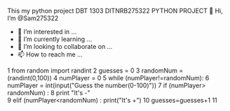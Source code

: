 This my python project DBT 1303 DITNRB275322 PYTHON PROJECT 👋 Hi, I’m @Sam275322
- 👀 I’m interested in ...
- 🌱 I’m currently learning ...
- 💞️ I’m looking to collaborate on ...
- 📫 How to reach me ...

<!---
Sam275322/Sam275322 is a ✨ special ✨ repository because its `README.md` (this file) appears on your GitHub profile.
You can click the Preview link to take a look at your changes.
--->
1
from random import randint
2
guesses = 0
3
randomNum = (randint(0,100))
4
numPlayer = 0
5
while (​numPlayer​!=​randomNum​):
6
    numPlayer = int(input("Guess the number(0-100)"))
7
    if (​numPlayer​>​randomNum​) : 
8	        print "It's -"  
9
    elif (​numPlayer​<​randomNum​) : print("It's +")
10
    guesses=guesses+1
11
